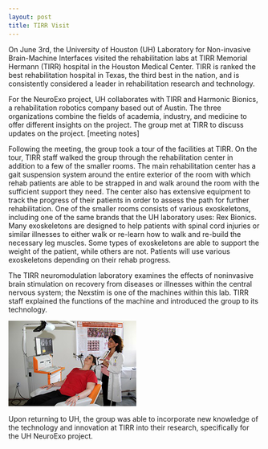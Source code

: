 ```yaml
---
layout: post
title: TIRR Visit
---
```

<p>On June 3rd, the University of Houston (UH) Laboratory for Non-invasive Brain-Machine Interfaces visited the rehabilitation labs at TIRR Memorial Hermann (TIRR) hospital in the Houston Medical Center. TIRR is ranked the best rehabilitation hospital in Texas, the third best in the nation, and is consistently considered a leader in rehabilitation research and technology.</p>
<p>For the NeuroExo project, UH collaborates with TIRR and Harmonic Bionics, a rehabilitation robotics company based out of Austin. The three organizations combine the fields of academia, industry, and medicine to offer different insights on the project. The group met at TIRR to discuss updates on the project. [meeting notes] </p>
<p>Following the meeting, the group took a tour of the facilities at TIRR. On the tour, TIRR staff walked the group through the rehabilitation center in addition to a few of the smaller rooms. The main rehabilitation center has a gait suspension system around the entire exterior of the room with which rehab patients are able to be strapped in and walk around the room with the sufficient support they need. The center also has extensive equipment to track the progress of their patients in order to assess the path for further rehabilitation. One of the smaller rooms consists of various exoskeletons, including one of the same brands that the UH laboratory uses: Rex Bionics. Many exoskeletons are designed to help patients with spinal cord injuries or similar illnesses to either walk or re-learn how to walk and re-build the necessary leg muscles. Some types of exoskeletons are able to support the weight of the patient, while others are not. Patients will use various exoskeletons depending on their rehab progress.</p>
<p>The TIRR neuromodulation laboratory examines the effects of noninvasive brain stimulation on recovery from diseases or illnesses within the central nervous system; the Nexstim is one of the machines within this lab. TIRR staff explained the functions of the machine and introduced the group to its technology.</p>
<img src="/photos/Nexstim.png">
<p>Upon returning to UH, the group was able to incorporate new knowledge of the technology and innovation at TIRR into their research, specifically for the UH NeuroExo project.</p>
